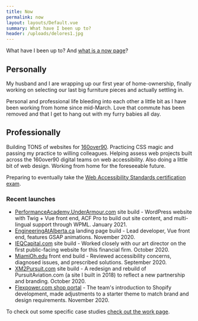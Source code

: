 ```yaml
---
title: Now
permalink: now
layout: layouts/Default.vue
summary: What have I been up to?
header: /uploads/delores1.jpg
---
```

What have I been up to? And [what is a now page](https://nownownow.com/about)?

## Personally

My husband and I are wrapping up our first year of home-ownership, finally working on selecting our last big furniture pieces and actually settling in.

Personal and professional life bleeding into each other a little bit as I have been working from home since mid-March. Love that commute has been removed and that I get to hang out with my furry babies all day.

## Professionally

Building TONS of websites for [160over90](https://160over90.com). Practicing CSS magic and passing my practice to willing colleagues. Helping assess web projects built across the 160over90 digital teams on web accessibility. Also doing a little bit of web design. Working from home for the foreseeable future.

Preparing to eventually take the [Web Accessibility Standards certification exam](https://www.accessibilityassociation.org/wascertification).

### Recent launches

* [PerformanceAcademy.UnderArmour.com](https://performanceacademy.underarmour.com/en/) site build - WordPress website with Twig + Vue front end, ACF Pro to build out site content, and multi-lingual support through WPML. January 2021.
* [EngineeringAtAlberta.ca](https://engineeringatalberta.ca/) landing page build - Lead developer, Vue front end, features GSAP animations. November 2020.
* [IEQCapital.com](https://ieqcapital.com) site build - Worked closely with our art director on the first public-facing website for this financial firm. October 2020.
* [MiamiOh.edu](https://miamioh.edu/) front end build - Reviewed accessibility concerns, diagnosed issues, and prescribed solutions. September 2020.
* [XM2Pursuit.com](https://www.xm2pursuit.com/) site build - A redesign and rebuild of PursuitAviation.com (a site I built in 2018) to reflect a new partnership and branding. October 2020.
* [Flexpower.com shop portal](https://shop.flexpower.com) - The team's introduction to Shopify development, made adjustments to a starter theme to match brand and design requirements. November 2020.

To check out some specific case studies [check out the work page](/work).